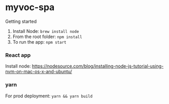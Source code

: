 # myvoc-spa

Getting started
1. Install Node: `brew install node`
2. From the root folder: `npm install`
3. To run the app: `npm start`


### React app
Install node: https://nodesource.com/blog/installing-node-js-tutorial-using-nvm-on-mac-os-x-and-ubuntu/

### yarn
For prod deployment: `yarn && yarn build`
